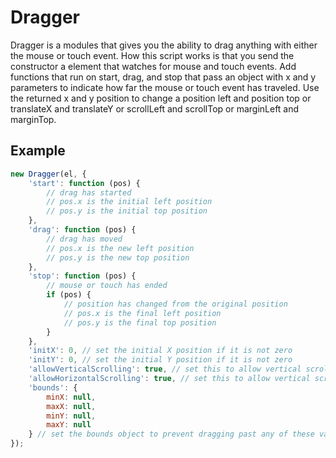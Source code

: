 Dragger
=======

Dragger is a modules that gives you the ability to drag anything with either the mouse or touch event. How this script works is that you send the constructor a element that watches for mouse and touch events. Add functions that run on start, drag, and stop that pass an object with x and y parameters to indicate how far the mouse or touch event has traveled. Use the returned x and y position to change a position left and position top or translateX and translateY or scrollLeft and scrollTop or marginLeft and marginTop.

Example
-------
```javascript
new Dragger(el, {
    'start': function (pos) {
        // drag has started
        // pos.x is the initial left position
        // pos.y is the initial top position
    },
    'drag': function (pos) {
        // drag has moved
        // pos.x is the new left position
        // pos.y is the new top position
    },
    'stop': function (pos) {
        // mouse or touch has ended
        if (pos) {
            // position has changed from the original position
            // pos.x is the final left position
            // pos.y is the final top position
        }
    },
    'initX': 0, // set the initial X position if it is not zero
    'initY': 0, // set the initial Y position if it is not zero
    'allowVerticalScrolling': true, // set this to allow vertical scrolling on touch devices
    'allowHorizontalScrolling': true, // set this to allow vertical scrolling on touch devices
    'bounds': {
        minX: null,
        maxX: null,
        minY: null,
        maxY: null
    } // set the bounds object to prevent dragging past any of these values.
});
```